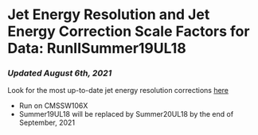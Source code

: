 # Jet Energy Resolution and Jet Energy Correction Scale Factors for Data: RunIISummer19UL18
### _Updated August 6th, 2021_  
Look for the most up-to-date jet energy resolution corrections [here](https://twiki.cern.ch/twiki/bin/view/CMS/JetResolution)
* Run on CMSSW106X 
* Summer19UL18 will be replaced by Summer20UL18 by the end of September, 2021
